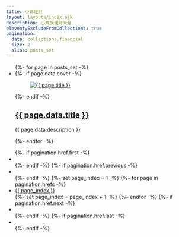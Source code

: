 ```yaml
---
title: 小資理財
layout: layouts/index.njk
description: 小資族理財大全
eleventyExcludeFromCollections: true
pagination:
  data: collections.financial
  size: 2
  alias: posts_set
---
```


<ul class=" p-0 list-none rounded-xl bg-white">
  {%- for page in posts_set -%}
  <li>
    <article class="p-6 rounded-lg bg-white my-4 flex items-start flex-wrap lg:flex-nowrap justify-between">
      {%- if page.data.cover -%}
      <figure class=" shrink-0 w-full lg:w-80">
        <a href="{{ page.url }}">
          <img loading="lazy" class=" rounded-xl object-cover" src="{{ page.data.cover }}" alt="{{ page.title }}">
        </a>
      </figure>
      {%- endif -%}
      <div class=" px-4">
        <h2 class=" text-2xl">
          <a class=" no-underline hover:underline hover:text-amber-400" href="{{ page.url }}">{{ page.data.title }}</a>
        </h2>
        <p>{{ page.data.description }}</p>
      </div>
    </article>
  </li>
  {%- endfor -%}
</ul>

<ul class=" p-0 list-none text-center">
{%- if pagination.href.first -%}
  <li class=" inline-block mx-2">
    <a class="block p-2 border rounded-lg bg-white no-underline hover:text-amber-400 hover:underline" href="{{ pagination.href.first | url }}"><i class='bx bxs-arrow-to-right bx-rotate-180' ></i></a>
  </li>
  {%- endif -%}
{%- if pagination.href.previous -%}
  <li class=" inline-block mx-2">
    <a class="block p-2 border rounded-lg bg-white no-underline hover:text-amber-400 hover:underline" href="{{ pagination.href.previous | url }}"><i class='bx bxs-chevron-right bx-rotate-180' ></i></a>
  </li>
  {%- endif -%}
  {%- set page_index = 1 -%}
  {%- for page in pagination.hrefs -%}
  <li class=" inline-block mx-2">
  <a class="block p-2 border rounded-lg bg-white no-underline hover:text-amber-400 hover:underline" href="{{ page }}">{{ page_index }}</a>
  </li>
  {%- set page_index = page_index + 1 -%}
  {%- endfor -%}
{%- if pagination.href.next -%}
  <li class=" inline-block mx-2">
    <a class="block p-2 border rounded-lg bg-white no-underline hover:text-amber-400 hover:underline" href="{{ pagination.href.next | url }}">
      <i class='bx bxs-chevron-right'></i>
    </a>
  </li>
  {%- endif -%}
{%- if pagination.href.last -%}
  <li class=" inline-block mx-2">
    <a class="block p-2 border rounded-lg bg-white no-underline hover:text-amber-400 hover:underline" href="{{ pagination.href.last | url }}">
      <i class='bx bxs-arrow-to-right' ></i>
    </a>
  </li>
  {%- endif -%}
</ul>